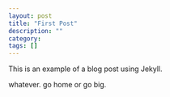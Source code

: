 ```yaml
---
layout: post
title: "First Post"
description: ""
category: 
tags: []
---
```


This is an example of a blog post using Jekyll. 

whatever.  go home or go big.
